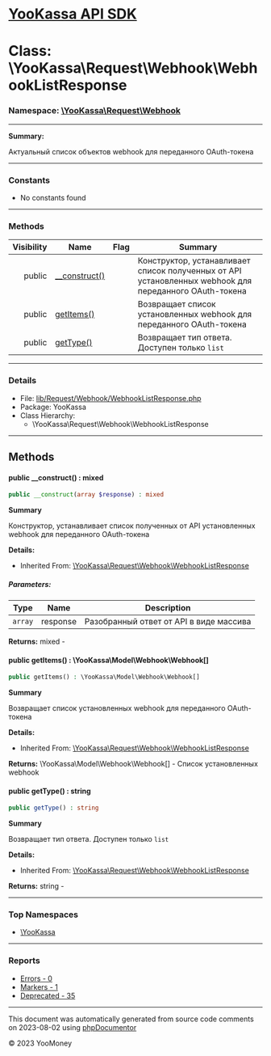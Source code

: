# [YooKassa API SDK](../home.md)

# Class: \YooKassa\Request\Webhook\WebhookListResponse
### Namespace: [\YooKassa\Request\Webhook](../namespaces/yookassa-request-webhook.md)
---
**Summary:**

Актуальный список объектов webhook для переданного OAuth-токена


---
### Constants
* No constants found

---
### Methods
| Visibility | Name | Flag | Summary |
| ----------:| ---- | ---- | ------- |
| public | [__construct()](YooKassa-Request-Webhook-WebhookListResponse.md#method___construct) |  | Конструктор, устанавливает список полученных от API установленных webhook для переданного OAuth-токена |
| public | [getItems()](YooKassa-Request-Webhook-WebhookListResponse.md#method_getItems) |  | Возвращает список установленных webhook для переданного OAuth-токена |
| public | [getType()](YooKassa-Request-Webhook-WebhookListResponse.md#method_getType) |  | Возвращает тип ответа. Доступен только `list` |

---
### Details
* File: [lib/Request/Webhook/WebhookListResponse.php](../../lib/Request/Webhook/WebhookListResponse.php)
* Package: YooKassa
* Class Hierarchy:
  * \YooKassa\Request\Webhook\WebhookListResponse

---
## Methods
<a name="method___construct" class="anchor"></a>
#### public __construct() : mixed

```php
public __construct(array $response) : mixed
```

**Summary**

Конструктор, устанавливает список полученных от API установленных webhook для переданного OAuth-токена

**Details:**
* Inherited From: [\YooKassa\Request\Webhook\WebhookListResponse](YooKassa-Request-Webhook-WebhookListResponse.md)

##### Parameters:
| Type | Name | Description |
| ---- | ---- | ----------- |
| <code lang="php">array</code> | response  | Разобранный ответ от API в виде массива |

**Returns:** mixed - 


<a name="method_getItems" class="anchor"></a>
#### public getItems() : \YooKassa\Model\Webhook\Webhook[]

```php
public getItems() : \YooKassa\Model\Webhook\Webhook[]
```

**Summary**

Возвращает список установленных webhook для переданного OAuth-токена

**Details:**
* Inherited From: [\YooKassa\Request\Webhook\WebhookListResponse](YooKassa-Request-Webhook-WebhookListResponse.md)

**Returns:** \YooKassa\Model\Webhook\Webhook[] - Список установленных webhook


<a name="method_getType" class="anchor"></a>
#### public getType() : string

```php
public getType() : string
```

**Summary**

Возвращает тип ответа. Доступен только `list`

**Details:**
* Inherited From: [\YooKassa\Request\Webhook\WebhookListResponse](YooKassa-Request-Webhook-WebhookListResponse.md)

**Returns:** string - 



---

### Top Namespaces

* [\YooKassa](../namespaces/yookassa.md)

---

### Reports
* [Errors - 0](../reports/errors.md)
* [Markers - 1](../reports/markers.md)
* [Deprecated - 35](../reports/deprecated.md)

---

This document was automatically generated from source code comments on 2023-08-02 using [phpDocumentor](http://www.phpdoc.org/)

&copy; 2023 YooMoney